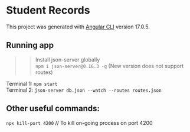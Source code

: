 # Student Records

This project was generated with [Angular CLI](https://github.com/angular/angular-cli) version 17.0.5.

## Running app

>> Install json-server globally\
`npm i json-server@0.16.3 -g` (New version does not support routes)

Terminal 1: `npm start`\
Terminal 2: `json-server db.json --watch --routes routes.json` 

## Other useful commands:
`npx kill-port 4200` // To kill on-going process on port 4200
